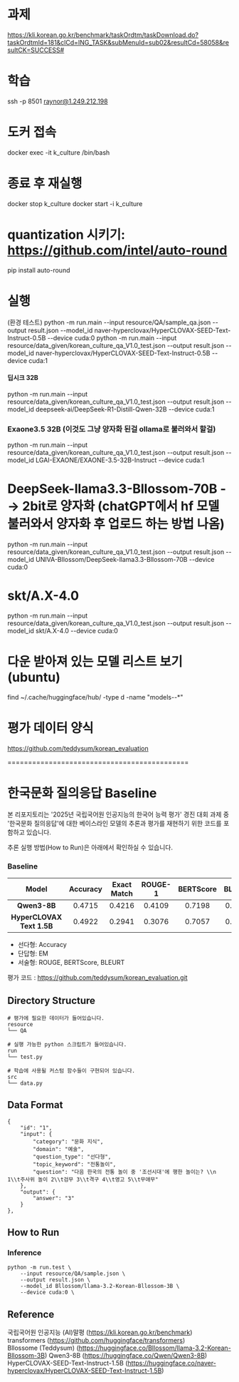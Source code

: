 # 과제
https://kli.korean.go.kr/benchmark/taskOrdtm/taskDownload.do?taskOrdtmId=181&clCd=ING_TASK&subMenuId=sub02&resultCd=58058&resultCK=SUCCESS#

# 학습
ssh -p 8501 raynor@1.249.212.198 

# 도커 접속
docker exec -it k_culture /bin/bash

# 종료 후 재실행
docker stop k_culture
docker start -i k_culture

# quantization 시키기: https://github.com/intel/auto-round
pip install auto-round


# 실행
(환경 테스트) python -m run.main  --input resource/QA/sample_qa.json  --output result.json   --model_id naver-hyperclovax/HyperCLOVAX-SEED-Text-Instruct-0.5B   --device cuda:0
python -m run.main  --input resource/data_given/korean_culture_qa_V1.0_test.json  --output result.json   --model_id naver-hyperclovax/HyperCLOVAX-SEED-Text-Instruct-0.5B   --device cuda:1

#### 딥시크 32B
python -m run.main --input resource/data_given/korean_culture_qa_V1.0_test.json  --output result.json   --model_id deepseek-ai/DeepSeek-R1-Distill-Qwen-32B --device cuda:1

### Exaone3.5 32B (이것도 그냥 양자화 된걸 ollama로 불러와서 할걸)
python -m run.main  --input resource/data_given/korean_culture_qa_V1.0_test.json  --output result.json   --model_id LGAI-EXAONE/EXAONE-3.5-32B-Instruct --device cuda:1

# DeepSeek-llama3.3-Bllossom-70B  --> 2bit로 양자화 (chatGPT에서 hf 모델 불러와서 양자화 후 업로드 하는 방법 나옴)
python -m run.main  --input resource/data_given/korean_culture_qa_V1.0_test.json  --output result.json   --model_id UNIVA-Bllossom/DeepSeek-llama3.3-Bllossom-70B --device cuda:0

# skt/A.X-4.0
python -m run.main  --input resource/data_given/korean_culture_qa_V1.0_test.json  --output result.json   --model_id skt/A.X-4.0 --device cuda:0


# 다운 받아져 있는 모델 리스트 보기(ubuntu)
find ~/.cache/huggingface/hub/ -type d -name "models--*"



# 평가 데이터 양식
https://github.com/teddysum/korean_evaluation




============================================

# 한국문화 질의응답 Baseline
본 리포지토리는 '2025년 국립국어원 인공지능의 한국어 능력 평가' 경진 대회 과제 중 '한국문화 질의응답'에 대한 베이스라인 모델의 추론과 평가를 재현하기 위한 코드를 포함하고 있습니다.


추론 실행 방법(How to Run)은 아래에서 확인하실 수 있습니다.

### Baseline
|           Model           | Accuracy | Exact Match | ROUGE-1 | BERTScore | BLEURT | Descriptive Avg | Final Score |
| :-----------------------: | :------: | :---------: | :-----: | :-------: | :----: | :-------------: | :---------: |
|        **Qwen3-8B**        |  0.4715  |    0.4216   |  0.4109 |   0.7198  | 0.5451 |      0.5586     |    0.4839   |
| **HyperCLOVAX Text 1.5B** |  0.4922  |    0.2941   |  0.3076 |   0.7057  | 0.5325 |      0.5153     |    0.4339   |


 - 선다형: Accuracy
 - 단답형: EM
 - 서술형: ROUGE, BERTScore, BLEURT

   
평가 코드 : https://github.com/teddysum/korean_evaluation.git


## Directory Structure
```
# 평가에 필요한 데이터가 들어있습니다.
resource
└── QA

# 실행 가능한 python 스크립트가 들어있습니다.
run
└── test.py

# 학습에 사용될 커스텀 함수들이 구현되어 있습니다.
src
└── data.py   
```

## Data Format
```
{
    "id": "1",
    "input": {
        "category": "문화 지식",
        "domain": "예술",
        "question_type": "선다형",
        "topic_keyword": "전통놀이",
        "question": "다음 한국의 전통 놀이 중 '조선시대'에 행한 놀이는? \\n 1\\t주사위 놀이 2\\t검무 3\\t격구 4\\t영고 5\\t무애무"
    },
    "output": {
        "answer": "3"
    }
},
```

## How to Run
### Inference
```
python -m run.test \
    --input resource/QA/sample.json \
    --output result.json \
    --model_id Bllossom/llama-3.2-Korean-Bllossom-3B \
    --device cuda:0 \
```



## Reference
국립국어원 인공지능 (AI)말평 (https://kli.korean.go.kr/benchmark)  
transformers (https://github.com/huggingface/transformers)  
Bllossome (Teddysum) (https://huggingface.co/Bllossom/llama-3.2-Korean-Bllossom-3B)
Qwen3-8B (https://huggingface.co/Qwen/Qwen3-8B)
HyperCLOVAX-SEED-Text-Instruct-1.5B (https://huggingface.co/naver-hyperclovax/HyperCLOVAX-SEED-Text-Instruct-1.5B)


